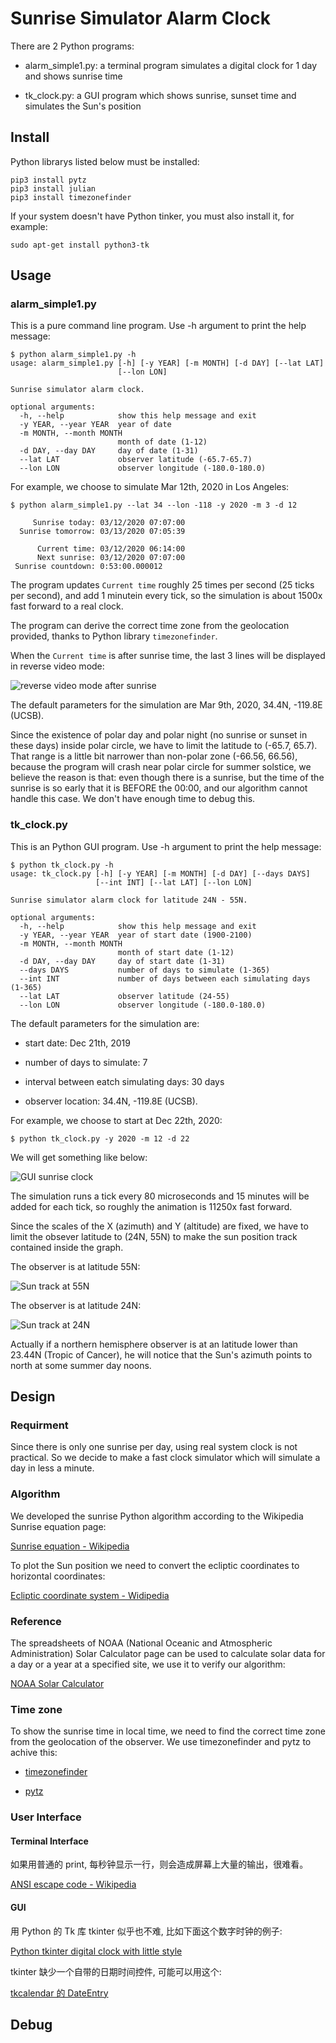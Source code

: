 # Sunrise Simulator Alarm Clock

There are 2 Python programs:

- alarm\_simple1.py: a terminal program simulates a digital clock for 1 day and shows sunrise time

- tk\_clock.py: a GUI program which shows sunrise, sunset time and simulates the Sun's position

## Install

Python librarys listed below must be installed:

```shell
pip3 install pytz
pip3 install julian
pip3 install timezonefinder
```
If your system doesn't have Python tinker, you must also install it, for example:

```shell
sudo apt-get install python3-tk
```
## Usage

### alarm\_simple1.py

This is a pure command line program. Use -h argument to print the help message:

```shell
$ python alarm_simple1.py -h
usage: alarm_simple1.py [-h] [-y YEAR] [-m MONTH] [-d DAY] [--lat LAT]
                        [--lon LON]

Sunrise simulator alarm clock.

optional arguments:
  -h, --help            show this help message and exit
  -y YEAR, --year YEAR  year of date
  -m MONTH, --month MONTH
                        month of date (1-12)
  -d DAY, --day DAY     day of date (1-31)
  --lat LAT             observer latitude (-65.7-65.7)
  --lon LON             observer longitude (-180.0-180.0)
```

For example, we choose to simulate Mar 12th, 2020 in Los Angeles:

```shell
$ python alarm_simple1.py --lat 34 --lon -118 -y 2020 -m 3 -d 12

     Sunrise today: 03/12/2020 07:07:00
  Sunrise tomorrow: 03/13/2020 07:05:39

      Current time: 03/12/2020 06:14:00
      Next sunrise: 03/12/2020 07:07:00
 Sunrise countdown: 0:53:00.000012
```

The program updates `Current time` roughly 25 times per second (25 ticks per second), and add 1 minutein every tick, so the simulation is about 1500x fast forward to a real clock.

The program can derive the correct time zone from the geolocation provided, thanks to Python library `timezonefinder`.

When the `Current time` is after sunrise time, the last 3 lines will be displayed in reverse video mode:

![reverse video mode after sunrise](reverse_video.png)

The default parameters for the simulation are Mar 9th, 2020, 34.4N, -119.8E (UCSB).

Since the existence of polar day and polar night (no sunrise or sunset in these days) inside polar circle, we have to limit the latitude to (-65.7, 65.7). That range is a little bit narrower than non-polar zone (-66.56, 66.56), because the program will crash near polar circle for summer solstice, we believe the reason is that: even though there is a sunrise, but the time of the sunrise is so early that it is BEFORE the 00:00, and our algorithm cannot handle this case. We don't have enough time to debug this.

### tk\_clock.py

This is an Python GUI program. Use -h argument to print the help message:

```shell
$ python tk_clock.py -h
usage: tk_clock.py [-h] [-y YEAR] [-m MONTH] [-d DAY] [--days DAYS]
                   [--int INT] [--lat LAT] [--lon LON]

Sunrise simulator alarm clock for latitude 24N - 55N.

optional arguments:
  -h, --help            show this help message and exit
  -y YEAR, --year YEAR  year of start date (1900-2100)
  -m MONTH, --month MONTH
                        month of start date (1-12)
  -d DAY, --day DAY     day of start date (1-31)
  --days DAYS           number of days to simulate (1-365)
  --int INT             number of days between each simulating days (1-365)
  --lat LAT             observer latitude (24-55)
  --lon LON             observer longitude (-180.0-180.0)
```

The default parameters for the simulation are:

 - start date: Dec 21th, 2019

 - number of days to simulate: 7

 - interval between eatch simulating days: 30 days

 - observer location: 34.4N, -119.8E (UCSB).

For example, we choose to start at Dec 22th, 2020:

```shell
$ python tk_clock.py -y 2020 -m 12 -d 22
```

We will get something like below:

![GUI sunrise clock](sunrise_tk.png)

The simulation runs a tick every 80 microseconds and 15 minutes will be added for each tick, so roughly the animation is 11250x fast forward.

Since the scales of the X (azimuth) and Y (altitude) are fixed, we have to limit the obsever latitude to (24N, 55N) to make the sun position track contained inside the graph.

The observer is at latitude 55N:

![Sun track at 55N](sun_track_n55.png)

The observer is at latitude 24N:

![Sun track at 24N](sun_track_n24.png)

Actually if a northern hemisphere observer is at an latitude lower than 23.44N (Tropic of Cancer), he will notice that the Sun's azimuth points to north at some summer day noons. 

## Design

### Requirment

Since there is only one sunrise per day, using real system clock is not practical. So we decide to make a fast clock simulator which will simulate a day in less a minute.

### Algorithm

We developed the sunrise Python algorithm according to the Wikipedia Sunrise equation page:

[Sunrise equation - Wikipedia](https://en.wikipedia.org/wiki/Sunrise_equation)

To plot the Sun position we need to convert the ecliptic coordinates to horizontal coordinates: 

[Ecliptic coordinate system - Widipedia](https://en.wikipedia.org/wiki/Ecliptic_coordinate_system)


### Reference

The spreadsheets of NOAA (National Oceanic and Atmospheric Administration) Solar Calculator page can be used to calculate solar data for a day or a year at a specified site, we use it to verify our algorithm:

[NOAA Solar Calculator](https://www.esrl.noaa.gov/gmd/grad/solcalc/calcdetails.html)

### Time zone

To show the sunrise time in local time, we need to find the correct time zone from the geolocation of the observer. We use timezonefinder and pytz to achive this:

- [timezonefinder](https://pypi.org/project/timezonefinder/)

- [pytz](https://pypi.org/project/pytz/)

### User Interface

#### Terminal Interface

如果用普通的 print, 每秒钟显示一行，则会造成屏幕上大量的输出，很难看。


[ANSI escape code - Wikipedia](https://en.wikipedia.org/wiki/ANSI_escape_code)


#### GUI
用 Python 的 Tk 库 tkinter 似乎也不难, 比如下面这个数字时钟的例子: 

[Python tkinter digital clock with little style](https://www.sourcecodester.com/tutorials/python/11402/python-simple-digital-clock.html)

tkinter 缺少一个自带的日期时间控件, 可能可以用这个:

[tkcalendar 的 DateEntry](https://tkcalendar.readthedocs.io/en/stable/DateEntry.html)

## Debug

